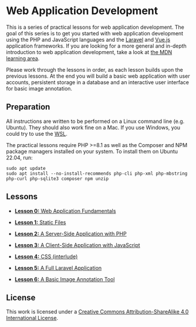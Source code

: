 # Web Application Development

This is a series of practical lessons for web application development. The goal of this series is to get you started with web application development using the PHP and JavaScript languages and the [Laravel](https://laravel.com/) and [Vue.js](https://vuejs.org/) application frameworks. If you are looking for a more general and in-depth introduction to web application development, take a look at [the MDN learning area](https://developer.mozilla.org/en-US/docs/Learn).

Please work through the lessons in order, as each lesson builds upon the previous lessons. At the end you will build a basic web application with user accounts, persistent storage in a database and an interactive user interface for basic image annotation.

## Preparation

All instructions are written to be performed on a Linux command line (e.g. Ubuntu). They should also work fine on a Mac. If you use Windows, you could try to use the [WSL](https://docs.microsoft.com/en-us/windows/wsl/install).

The practical lessons require PHP >=8.1 as well as the Composer and NPM package managers installed on your system. To install them on Ubuntu 22.04, run:

```
sudo apt update
sudo apt install --no-install-recommends php-cli php-xml php-mbstring php-curl php-sqlite3 composer npm unzip
```

## Lessons

- [**Lesson 0:** Web Application Fundamentals](lesson-0)

- [**Lesson 1:** Static Files](lesson-1)

- [**Lesson 2:** A Server-Side Application with PHP](lesson-2)

- [**Lesson 3:** A Client-Side Application with JavaScript](lesson-3)

- [**Lesson 4:** CSS (interlude)](lesson-4)

- [**Lesson 5:** A Full Laravel Application](lesson-5)

- [**Lesson 6:** A Basic Image Annotation Tool](lesson-6)

## License

This work is licensed under a <a rel="license" href="http://creativecommons.org/licenses/by-sa/4.0/">Creative Commons Attribution-ShareAlike 4.0 International License</a>.
